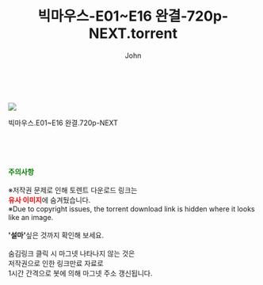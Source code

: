 ﻿---
layout: post
title:  "    빅마우스-E01~E16 완결-720p-NEXT.torrent"
author: John
categories: [ 드라마 ]
tags: [  ]
image: https://torrentrj54.com/uploadfile/full/48ba4137881efd012689227d0984a4469815e7fe.jpg 
description: "    빅마우스-E01~E16 완결-720p-NEXT torrent 정보 공유"
toc: true
toc_sticky: true
---

<br>
<p><img src="https://torrentrj54.com/uploadfile/full/48ba4137881efd012689227d0984a4469815e7fe.jpg"/></p>
 빅마우스.E01~E16 완결.720p-NEXT  
    
<br><br><br>
<p data-ke-size="size16"><b><span style="color: green;">주의사항</span></b><br /><br />※저작권 문제로 인해 토렌트 다운로드 링크는<br /><b><span style="color: red;">유사 이미지</span></b>에 숨겨뒀습니다.<br />※Due to copyright issues, the torrent download link is hidden where it looks like an image.<br /><br /><b>'설마'</b>싶은 것까지 확인해 보세요.<br /><br />숨김링크 클릭 시 마그넷 나타나지 않는 것은<br />저작권으로 인한 링크만료 자료로<br />1시간 간격으로 봇에 의해 마그넷 주소 갱신됩니다.</p>
